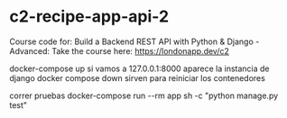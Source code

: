 # c2-recipe-app-api-2
Course code for: Build a Backend REST API with Python &amp; Django - Advanced: Take the course here: https://londonapp.dev/c2

docker-compose up
si vamos a 127.0.0.1:8000 aparece la instancia de django
docker compose down
 sirven para reiniciar los contenedores

correr pruebas
docker-compose run --rm app sh -c "python manage.py test"

